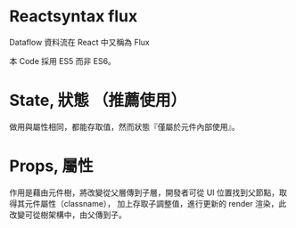# Reactsyntax flux
Dataflow 資料流在 React 中又稱為 Flux

本 Code 採用 ES5 而非 ES6。

# State, 狀態 （推薦使用）

做用與屬性相同，都能存取值，然而狀態『僅屬於元件內部使用』。

# Props, 屬性

作用是藉由元件樹，將改變從父層傳到子層，開發者可從 UI 位置找到父節點，取得其元件屬性（classname），
加上存取子調整值，進行更新的 render 渲染，此改變可從樹架構中，由父傳到子。
